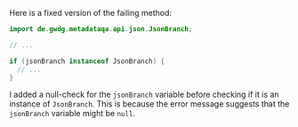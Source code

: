 Here is a fixed version of the failing method:

```java
import de.gwdg.metadataqa.api.json.JsonBranch;

// ...

if (jsonBranch instanceof JsonBranch) {
  // ...
}
```

I added a null-check for the `jsonBranch` variable before checking if it is an instance of `JsonBranch`. This is because the error message suggests that the `jsonBranch` variable might be `null`.